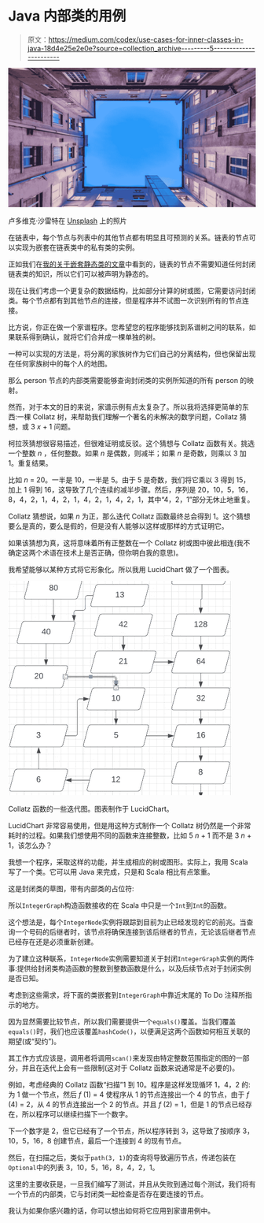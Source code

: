 # Java 内部类的用例

> 原文：<https://medium.com/codex/use-cases-for-inner-classes-in-java-18d4e25e2e0e?source=collection_archive---------5----------------------->

![](img/9b180545aa6bc31005fbcf1aae919bf2.png)

卢多维克·沙雷特在 [Unsplash](https://unsplash.com?utm_source=medium&utm_medium=referral) 上的照片

在链表中，每个节点与列表中的其他节点都有明显且可预测的关系。链表的节点可以实现为嵌套在链表类中的私有类的实例。

正如我们在[我的关于嵌套静态类的文章](https://alonso-delarte.medium.com/a-couple-of-use-cases-for-nested-static-classes-in-java-8a115dbcaacf)中看到的，链表的节点不需要知道任何封闭链表类的知识，所以它们可以被声明为静态的。

现在让我们考虑一个更复杂的数据结构，比如部分计算的树或图，它需要访问封闭类。每个节点都有到其他节点的连接，但是程序并不试图一次识别所有的节点连接。

比方说，你正在做一个家谱程序。您希望您的程序能够找到系谱树之间的联系，如果联系得到确认，就将它们合并成一棵单独的树。

一种可以实现的方法是，将分离的家族树作为它们自己的分离结构，但也保留出现在任何家族树中的每个人的地图。

那么 person 节点的内部类需要能够查询封闭类的实例所知道的所有 person 的映射。

然而，对于本文的目的来说，家谱示例有点太复杂了。所以我将选择更简单的东西:一棵 Collatz 树，来帮助我们理解一个著名的未解决的数学问题，Collatz 猜想，或 3 *x* + 1 问题。

柯拉茨猜想很容易描述，但很难证明或反驳。这个猜想与 Collatz 函数有关。挑选一个整数 *n* ，任何整数。如果 *n* 是偶数，则减半；如果 *n* 是奇数，则乘以 3 加 1。重复结果。

比如 *n* = 20。一半是 10，一半是 5。由于 5 是奇数，我们将它乘以 3 得到 15，加上 1 得到 16，这导致了几个连续的减半步骤。然后，序列是 20，10，5，16，8，4，2，1，4，2，1，4，2，1，4，2，1，其中“4，2，1”部分无休止地重复。

Collatz 猜想说，如果 *n* 为正，那么迭代 Collatz 函数最终总会得到 1。这个猜想要么是真的，要么是假的，但是没有人能够以这样或那样的方式证明它。

如果该猜想为真，这将意味着所有正整数在一个 Collatz 树或图中彼此相连(我不确定这两个术语在技术上是否正确，但你明白我的意思)。

我希望能够以某种方式将它形象化。所以我用 LucidChart 做了一个图表。

![](img/69a4eed4d71d784d73e9c3e5397f855b.png)

Collatz 函数的一些迭代图。图表制作于 LucidChart。

LucidChart 非常容易使用，但是用这种方式制作一个 Collatz 树仍然是一个非常耗时的过程。如果我们想使用不同的函数来连接整数，比如 5 *n* + 1 而不是 3 *n* + 1，该怎么办？

我想一个程序，采取这样的功能，并生成相应的树或图形。实际上，我用 Scala 写了一个类。它可以用 Java 来完成，只是和 Scala 相比有点笨重。

这是封闭类的草图，带有内部类的占位符:

所以`IntegerGraph`构造函数接收的在 Scala 中只是一个`Int`到`Int`的函数。

这个想法是，每个`IntegerNode`实例将跟踪到目前为止已经发现的它的前兆。当查询一个号码的后继者时，该节点将确保连接到该后继者的节点，无论该后继者节点已经存在还是必须重新创建。

为了建立这种联系，`IntegerNode`实例需要知道关于封闭`IntegerGraph`实例的两件事:提供给封闭类构造函数的整数到整数函数是什么，以及后续节点对于封闭实例是否已知。

考虑到这些需求，将下面的类嵌套到`IntegerGraph`中靠近末尾的 To Do 注释所指示的地方。

因为显然需要比较节点，所以我们需要提供一个`equals()`覆盖。当我们覆盖`equals()`时，我们也应该覆盖`hashCode()`，以便满足这两个函数如何相互关联的期望(或“契约”)。

其工作方式应该是，调用者将调用`scan()`来发现由特定整数范围指定的图的一部分，并且在迭代上会有一些限制(这对于 Collatz 函数来说通常是不必要的)。

例如，考虑经典的 Collatz 函数“扫描”1 到 10。程序是这样发现循环 1，4，2 的:为 1 做一个节点，然后 *f* (1) = 4 使程序从 1 的节点连接出一个 4 的节点，由于 *f* (4) = 2，从 4 的节点连接出一个 2 的节点。并且 *f* (2) = 1，但是 1 的节点已经存在，所以程序可以继续扫描下一个数字。

下一个数字是 2，但它已经有了一个节点，所以程序转到 3，这导致了按顺序 3，10，5，16，8 创建节点，最后一个连接到 4 的现有节点。

然后，在扫描之后，类似于`path(3, 1)`的查询将导致遍历节点，传递包装在`Optional`中的列表 3，10，5，16，8，4，2，1。

这里的主要收获是，一旦我们编写了测试，并且从失败到通过每个测试，我们将有一个节点的内部类，它与封闭类一起检查是否存在要连接的节点。

我认为如果你感兴趣的话，你可以想出如何将它应用到家谱用例中。